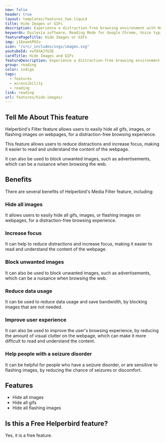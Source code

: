 ```yaml
---
new: false
header: true
layout: templates/features_two.liquid
title: Hide Images or GIFs 
description: Experience a distraction-free browsing environment with Helperbird's Media Filter feature. Temporarily hide all images or just GIFs on webpages, and easily restore them when you're ready to view.
keywords: Dyslexia software, Reading Mode for Google Chrome, Voice typing for Chrome, Text to speech for Chrome, text reader, Immersive Reader, dyslexia fonts, accessibility software, dyslexia software, Helperbird for Edge, Helperbird for Firefox, Helperbird for Chrome, Opendyslexic for Chrome, OpenDyslexic
featurePageTitle: Hide Images or GIFs
img: i1EeaekPHIo
icon: "/src/_includes/svgs/images.svg"
youtubeId: vwT8SAJfU3E
cardTitle: Hide Images and GIFs
featureDescription: Experience a distraction-free browsing environment with Helperbird's Media Filter feature. Temporarily hide all images or just GIFs on webpages, and easily restore them when you're ready to view.
group: reading
color: indigo
tags: 
  - features
  - accessibility
  - reading
link: reading
url: features/hide-images/
---
```



## Tell Me About This feature

Helperbird's Filter feature allows users to easily hide all gifs, images, or flashing images on webpages, for a distraction-free browsing experience. 

This feature allows users to reduce distractions and increase focus, making it easier to read and understand the content of the webpage. 

It can also be used to block unwanted images, such as advertisements, which can be a nuisance when browsing the web. 

## Benefits

There are several benefits of Helperbird's Media Filter feature, including:

### Hide all images
It allows users to easily hide all gifs, images, or flashing images on webpages, for a distraction-free browsing experience.

### Increase focus
It can help to reduce distractions and increase focus, making it easier to read and understand the content of the webpage.

### Block unwanted images
It can also be used to block unwanted images, such as advertisements, which can be a nuisance when browsing the web.


### Reduce data usage
It can be used to reduce data usage and save bandwidth, by blocking images that are not needed.


### Improve user experience
It can also be used to improve the user's browsing experience, by reducing the amount of visual clutter on the webpage, which can make it more difficult to read and understand the content.

### Help people with a seizure disorder
It can be helpful for people who have a seizure disorder, or are sensitive to flashing images, by reducing the chance of seizures or discomfort.

## Features

- Hide all images
- Hide all gifs
- Hide all flashing images

## Is this a Free Helperbird feature?

Yes, it is a free feature.



























